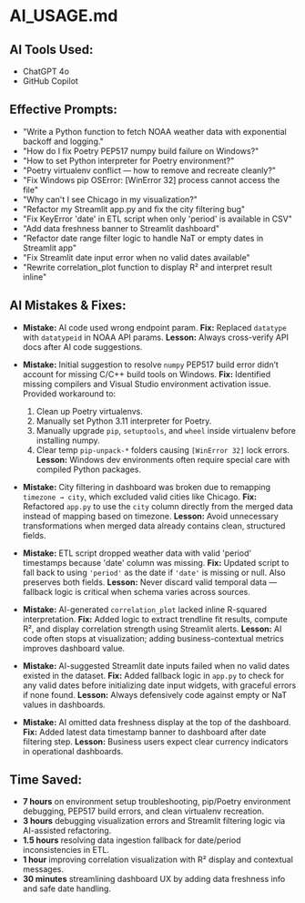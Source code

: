 # AI_USAGE.md

## AI Tools Used:
- ChatGPT 4o
- GitHub Copilot

## Effective Prompts:
- "Write a Python function to fetch NOAA weather data with exponential backoff and logging."
- "How do I fix Poetry PEP517 numpy build failure on Windows?"
- "How to set Python interpreter for Poetry environment?"
- "Poetry virtualenv conflict — how to remove and recreate cleanly?"
- "Fix Windows pip OSError: [WinError 32] process cannot access the file"
- "Why can't I see Chicago in my visualization?"
- "Refactor my Streamlit app.py and fix the city filtering bug"
- "Fix KeyError 'date' in ETL script when only 'period' is available in CSV"
- "Add data freshness banner to Streamlit dashboard"
- "Refactor date range filter logic to handle NaT or empty dates in Streamlit app"
- "Fix Streamlit date input error when no valid dates available"
- "Rewrite correlation_plot function to display R² and interpret result inline"

## AI Mistakes & Fixes:
- **Mistake:** AI code used wrong endpoint param.
  **Fix:** Replaced `datatype` with `datatypeid` in NOAA API params.
  **Lesson:** Always cross-verify API docs after AI code suggestions.

- **Mistake:** Initial suggestion to resolve `numpy` PEP517 build error didn’t account for missing C/C++ build tools on Windows.
  **Fix:** Identified missing compilers and Visual Studio environment activation issue. Provided workaround to:
  1. Clean up Poetry virtualenvs.
  2. Manually set Python 3.11 interpreter for Poetry.
  3. Manually upgrade `pip`, `setuptools`, and `wheel` inside virtualenv before installing numpy.
  4. Clear temp `pip-unpack-*` folders causing `[WinError 32]` lock errors.
  **Lesson:** Windows dev environments often require special care with compiled Python packages.

- **Mistake:** City filtering in dashboard was broken due to remapping `timezone → city`, which excluded valid cities like Chicago.
  **Fix:** Refactored `app.py` to use the `city` column directly from the merged data instead of mapping based on timezone.
  **Lesson:** Avoid unnecessary transformations when merged data already contains clean, structured fields.

- **Mistake:** ETL script dropped weather data with valid 'period' timestamps because 'date' column was missing.
  **Fix:** Updated script to fall back to using `'period'` as the date if `'date'` is missing or null. Also preserves both fields.
  **Lesson:** Never discard valid temporal data — fallback logic is critical when schema varies across sources.

- **Mistake:** AI-generated `correlation_plot` lacked inline R-squared interpretation.
  **Fix:** Added logic to extract trendline fit results, compute R², and display correlation strength using Streamlit alerts.
  **Lesson:** AI code often stops at visualization; adding business-contextual metrics improves dashboard value.

- **Mistake:** AI-suggested Streamlit date inputs failed when no valid dates existed in the dataset.
  **Fix:** Added fallback logic in `app.py` to check for any valid dates before initializing date input widgets, with graceful errors if none found.
  **Lesson:** Always defensively code against empty or NaT values in dashboards.

- **Mistake:** AI omitted data freshness display at the top of the dashboard.
  **Fix:** Added latest data timestamp banner to dashboard after date filtering step.
  **Lesson:** Business users expect clear currency indicators in operational dashboards.

## Time Saved:
- **7 hours** on environment setup troubleshooting, pip/Poetry environment debugging, PEP517 build errors, and clean virtualenv recreation.
- **3 hours** debugging visualization errors and Streamlit filtering logic via AI-assisted refactoring.
- **1.5 hours** resolving data ingestion fallback for date/period inconsistencies in ETL.
- **1 hour** improving correlation visualization with R² display and contextual messages.
- **30 minutes** streamlining dashboard UX by adding data freshness info and safe date handling.
